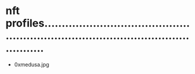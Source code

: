 # nft profiles..........................................................................................................
- 0xmedusa.jpg
